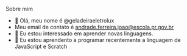 Sobre mim

- 👋 Olá, meu nome é @geladeiraeletrolux
- Meu email de contato é andrade.ferreira.joao@escola.pr.gov.br
- 👀 Eu estou interessado em aprender novas linguagens.
- 🌱 Eu estou aprendento a programar recentemente a linguagem de JavaScript e Scratch
